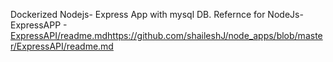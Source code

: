 Dockerized Nodejs- Express App with mysql DB.
Refernce for NodeJs-ExpressAPP - [ExpressAPI/readme.md](https://github.com/shaileshJ/node_apps/blob/master/ExpressAPI/readme.md)https://github.com/shaileshJ/node_apps/blob/master/ExpressAPI/readme.md
